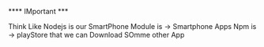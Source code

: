 **** IMportant ***

Think Like
Nodejs is our SmartPhone
Module is -> Smartphone Apps
Npm is -> playStore that we can Download SOmme other App